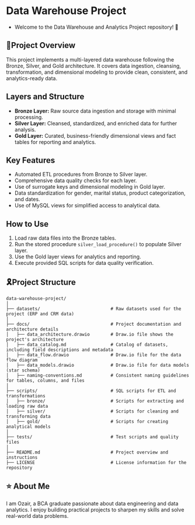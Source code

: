 # Data Warehouse Project
- Welcome to the Data Warehouse and Analytics Project repository! 🚀
## 🧾Project Overview
This project implements a multi-layered data warehouse following the Bronze, Silver, and Gold architecture. It covers data ingestion, cleansing, transformation, and dimensional modeling to provide clean, consistent, and analytics-ready data.

## Layers and Structure
- **Bronze Layer:** Raw source data ingestion and storage with minimal processing.
- **Silver Layer:** Cleansed, standardized, and enriched data for further analysis.
- **Gold Layer:** Curated, business-friendly dimensional views and fact tables for reporting and analytics.

## Key Features
- Automated ETL procedures from Bronze to Silver layer.
- Comprehensive data quality checks for each layer.
- Use of surrogate keys and dimensional modeling in Gold layer.
- Data standardization for gender, marital status, product categorization, and dates.
- Use of MySQL views for simplified access to analytical data.

## How to Use
1. Load raw data files into the Bronze tables.
2. Run the stored procedure `silver_load_procedure()` to populate Silver layer.
3. Use the Gold layer views for analytics and reporting.
4. Execute provided SQL scripts for data quality verification.

## 🎗️Project Structure
```
data-warehouse-project/
│
├── datasets/                           # Raw datasets used for the project (ERP and CRM data)
│
├── docs/                               # Project documentation and architecture details
│   ├── data_architecture.drawio        # Draw.io file shows the project's architecture
│   ├── data_catalog.md                 # Catalog of datasets, including field descriptions and metadata
│   ├── data_flow.drawio                # Draw.io file for the data flow diagram
│   ├── data_models.drawio              # Draw.io file for data models (star schema)
│   ├── naming-conventions.md           # Consistent naming guidelines for tables, columns, and files
│
├── scripts/                            # SQL scripts for ETL and transformations
│   ├── bronze/                         # Scripts for extracting and loading raw data
│   ├── silver/                         # Scripts for cleaning and transforming data
│   ├── gold/                           # Scripts for creating analytical models
│
├── tests/                              # Test scripts and quality files
│
├── README.md                           # Project overview and instructions
├── LICENSE                             # License information for the repository
```

## ⭐ About Me
I am Ozair, a BCA graduate passionate about data engineering and data analytics. I enjoy building practical projects to sharpen my skills and solve real-world data problems.


